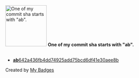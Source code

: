 <img src="https://github.com/my-badges/my-badges/blob/master/src/all-badges/abc-commit/ab-commit.png?raw=true" alt="One of my commit sha starts with &quot;ab&quot;." title="One of my commit sha starts with &quot;ab&quot;." width="128">
<strong>One of my commit sha starts with &quot;ab&quot;.</strong>
<br><br>

- <a href="https://github.com/general-CbIC/ruby-heap/commit/ab642a436fb4dd74925add75bcd6df41e30aee8b"><strong>ab</strong>642a436fb4dd74925add75bcd6df41e30aee8b</a>


Created by <a href="https://github.com/my-badges/my-badges">My Badges</a>